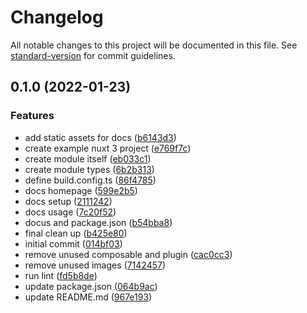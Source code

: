 # Changelog

All notable changes to this project will be documented in this file. See [standard-version](https://github.com/conventional-changelog/standard-version) for commit guidelines.

## 0.1.0 (2022-01-23)


### Features

* add static assets for docs ([b6143d3](https://github.com/nuxt-modules/compression/commit/b6143d3d502c987df0c4e49fc9a5818d5139ed6f))
* create example nuxt 3 project ([e769f7c](https://github.com/nuxt-modules/compression/commit/e769f7c639d79141819160a3d30b8f84deed7081))
* create module itself ([eb033c1](https://github.com/nuxt-modules/compression/commit/eb033c17a449b9f9402a4936105e0acadf2a1a37))
* create module types ([6b2b313](https://github.com/nuxt-modules/compression/commit/6b2b313f0204a05be2873fcfbc7911355e7899d2))
* define build.config.ts ([86f4785](https://github.com/nuxt-modules/compression/commit/86f47859d9046758377907f97880dd68019c3e9b))
* docs homepage ([599e2b5](https://github.com/nuxt-modules/compression/commit/599e2b56640d22953d75386223694f0c387cd98b))
* docs setup ([2111242](https://github.com/nuxt-modules/compression/commit/2111242a719e88e20ef743aded91be24b738a975))
* docs usage ([7c20f52](https://github.com/nuxt-modules/compression/commit/7c20f5226ff57625394ccf9d2722c92ad6d78e01))
* docus and package.json ([b54bba8](https://github.com/nuxt-modules/compression/commit/b54bba846da0d15e53703ad43038042041c2e08d))
* final clean up ([b425e80](https://github.com/nuxt-modules/compression/commit/b425e80653d66cd108b8313038dbec3b0bc6abd9))
* initial commit ([014bf03](https://github.com/nuxt-modules/compression/commit/014bf0300250aa827a805c6c07363d3e5c557b9a))
* remove unused composable and plugin ([cac0cc3](https://github.com/nuxt-modules/compression/commit/cac0cc3c2055a77444fc7abb8bce7c6b9b507d80))
* remove unused images ([7142457](https://github.com/nuxt-modules/compression/commit/714245791a23d0c490f7ad78799543a44e9a2b40))
* run lint ([fd5b8de](https://github.com/nuxt-modules/compression/commit/fd5b8deca538a0de4d1b2e17e62fba73408e2785))
* update package.json ([064b9ac](https://github.com/nuxt-modules/compression/commit/064b9acaf3978236b0ae3111bd6b9d8bfc8a7fba))
* update README.md ([967e193](https://github.com/nuxt-modules/compression/commit/967e193ff29cdb0c0dc6439ddad06b42800006b3))
